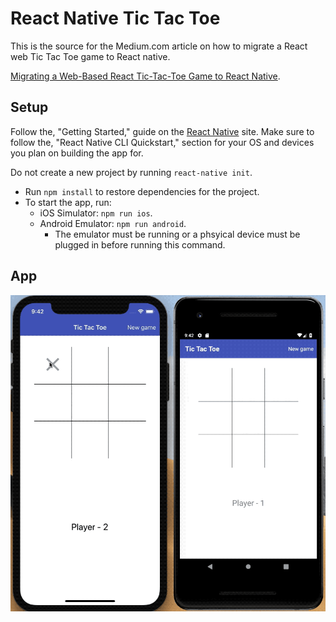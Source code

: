 # React Native Tic Tac Toe

This is the source for the Medium.com article on how to migrate a React web Tic Tac Toe game to React native.

[Migrating a Web-Based React Tic-Tac-Toe Game to React Native](https://medium.com).

## Setup

Follow the, "Getting Started," guide on the [React Native](https://facebook.github.io/react-native/docs/getting-started) site. Make sure to follow the, "React Native CLI Quickstart," section for your OS and devices you plan on building the app for.

Do not create a new project by running `react-native init`.

- Run `npm install` to restore dependencies for the project.
- To start the app, run:
  - iOS Simulator: `npm run ios`.
  - Android Emulator: `npm run android`.
    - The emulator must be running or a phsyical device must be plugged in before running this command.

## App

![ios_android_gameplay](docs_images/ttt-gameplay.gif)
